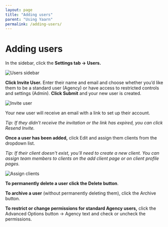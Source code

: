 ```yaml
---
layout: page
title: "Adding users"
parent: "Using Yaarn"
permalink: /adding-users/
---
```


# Adding users

In the sidebar, click the **Settings tab → Users.**

![Users sidebar](/assets/images/images/client-sidebar.png)

**Click Invite User.** Enter their name and email and choose whether you’d like them to be a standard user (Agency) or have access to restricted controls and settings (Admin). **Click Submit** and your new user is created.

![Invite user](/assets/images/images/invite-user.png)

Your new user will receive an email with a link to set up their account.

_Tip: If they didn’t receive the invitation or the link has expired, you can click Resend Invite._

**Once a user has been added,** click Edit and assign them clients from the dropdown list.

_Tip: If their client doesn't exist, you’ll need to create a new client. You can assign team members to clients on the add client page or on client profile pages._

![Assign clients](/assets/images/images/assign-clients.png)

**To permanently delete a user click the Delete button**.

**To archive a user** (without permanently deleting them), click the Archive button.

**To restrict or change permissions for standard Agency users,** click the Advanced Options button → Agency text and check or uncheck the permissions.
